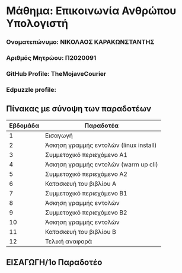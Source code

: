 # Μάθημα: Επικοινωνία Ανθρώπου Υπολογιστή
### Ονοματεπώνυμο: ΝΙΚΟΛΑΟΣ ΚΑΡΑΚΩΝΣΤΑΝΤΗΣ
### Αριθμός Μητρώου: Π2020091
### GitHub Profile: TheMojaveCourier
### Edpuzzle profile:

## Πίνακας με σύνοψη των παραδοτέων
|Εβδομάδα |           Παραδοτέα                    |
|---------|----------------------------------------|
| 1       | Εισαγωγή                               |
| 2       | Άσκηση γραμμής εντολών (linux install) | 
| 3       | Συμμετοχικό περιεχόμενο A1             | 
| 4       | Άσκηση γραμμής εντολών (warm up cli)   | 
| 5       | Συμμετοχικό περιεχόμενο A2             | 
| 6       | Κατασκευή του βιβλίου Α                | 
| 7       | Συμμετοχικό περιεχόμενο B1             | 
| 8       | Άσκηση γραμμής εντολών                 | 
| 9       | Συμμετοχικό περιεχόμενο B2             | 
| 10      | Άσκηση γραμμής εντολών                 | 
| 11      | Κατασκευή του βιβλίου Β                | 
| 12      | Τελική αναφορά                         | 

## ΕΙΣΑΓΩΓΗ/1ο Παραδοτέο
